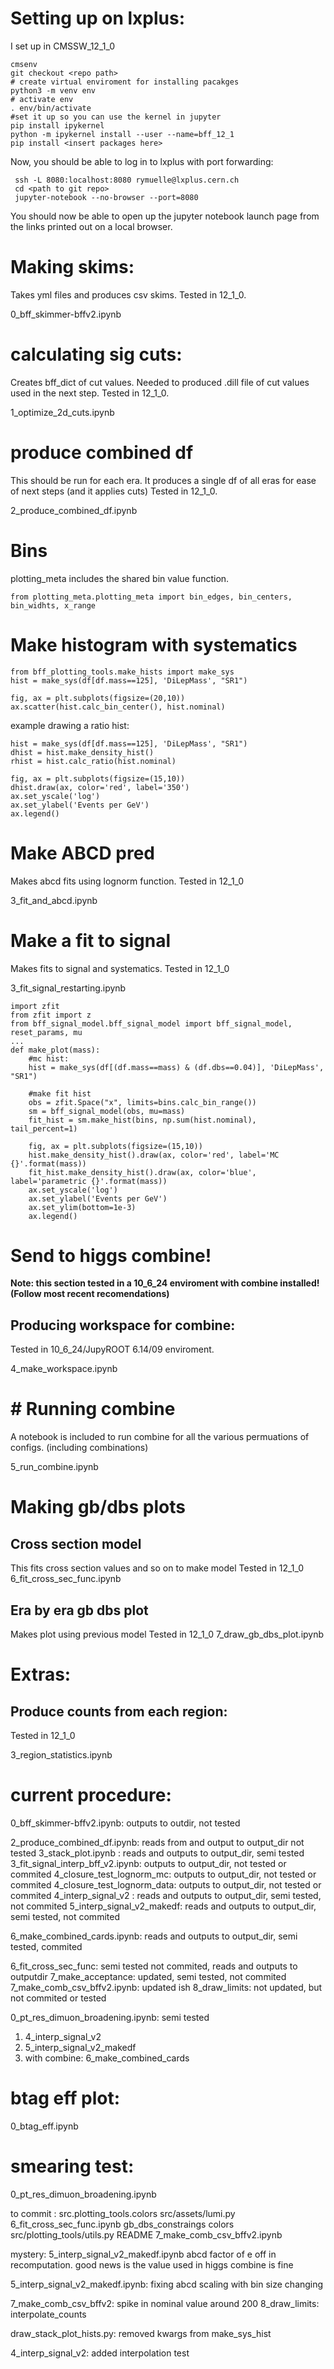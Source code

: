 # Setting up on lxplus:

I set up in CMSSW_12_1_0

```
cmsenv
git checkout <repo path>
# create virtual enviroment for installing pacakges
python3 -m venv env
# activate env
. env/bin/activate
#set it up so you can use the kernel in jupyter
pip install ipykernel
python -m ipykernel install --user --name=bff_12_1
pip install <insert packages here>
```

Now, you should be able to log in to lxplus with port forwarding:
```
 ssh -L 8080:localhost:8080 rymuelle@lxplus.cern.ch
 cd <path to git repo>
 jupyter-notebook --no-browser --port=8080
```

You should now be able to open up the jupyter notebook launch page from the links printed out on a local browser.

# Making skims:
Takes yml files and produces csv skims. Tested in 12_1_0.

0_bff_skimmer-bffv2.ipynb

# calculating sig cuts:
Creates bff_dict of cut values. Needed to produced .dill file of cut values used in the next step. Tested in 12_1_0.

1_optimize_2d_cuts.ipynb

# produce combined df
This should be run for each era. It produces a single df of all eras for ease of next steps (and it applies cuts)
Tested in 12_1_0.

2_produce_combined_df.ipynb

# Bins 

plotting_meta includes the shared bin value function.

```
from plotting_meta.plotting_meta import bin_edges, bin_centers, bin_widhts, x_range
```

# Make histogram with systematics

```
from bff_plotting_tools.make_hists import make_sys
hist = make_sys(df[df.mass==125], 'DiLepMass', "SR1")

fig, ax = plt.subplots(figsize=(20,10))
ax.scatter(hist.calc_bin_center(), hist.nominal)
```


example drawing a ratio hist:

```
hist = make_sys(df[df.mass==125], 'DiLepMass', "SR1")
dhist = hist.make_density_hist()
rhist = hist.calc_ratio(hist.nominal)

fig, ax = plt.subplots(figsize=(15,10))
dhist.draw(ax, color='red', label='350')
ax.set_yscale('log')
ax.set_ylabel('Events per GeV')
ax.legend()
```

# Make ABCD pred
Makes abcd fits using lognorm function. 
Tested in 12_1_0

3_fit_and_abcd.ipynb

# Make a fit to signal
Makes fits to signal and systematics.
Tested in 12_1_0

3_fit_signal_restarting.ipynb

```
import zfit
from zfit import z
from bff_signal_model.bff_signal_model import bff_signal_model, reset_params, mu
...
def make_plot(mass):
    #mc hist:
    hist = make_sys(df[(df.mass==mass) & (df.dbs==0.04)], 'DiLepMass', "SR1")
    
    #make fit hist
    obs = zfit.Space("x", limits=bins.calc_bin_range())
    sm = bff_signal_model(obs, mu=mass)
    fit_hist = sm.make_hist(bins, np.sum(hist.nominal), tail_percent=1)
    
    fig, ax = plt.subplots(figsize=(15,10))
    hist.make_density_hist().draw(ax, color='red', label='MC {}'.format(mass))
    fit_hist.make_density_hist().draw(ax, color='blue', label='parametric {}'.format(mass))
    ax.set_yscale('log')
    ax.set_ylabel('Events per GeV')
    ax.set_ylim(bottom=1e-3)
    ax.legend()
```

# Send to higgs combine!

**Note: this section tested in a 10_6_24 enviroment with combine installed! (Follow most recent recomendations)**

## Producing workspace for combine:

Tested in 10_6_24/JupyROOT 6.14/09 enviroment.

4_make_workspace.ipynb


# # Running combine

A notebook is included to run combine for all the various permuations of configs. (including combinations)

5_run_combine.ipynb


# Making gb/dbs plots

## Cross section model
This fits cross section values and so on to make model 
Tested in 12_1_0
6_fit_cross_sec_func.ipynb

## Era by era gb dbs plot
Makes plot using previous model
Tested in 12_1_0
7_draw_gb_dbs_plot.ipynb



# Extras:

## Produce counts from each region:
Tested in 12_1_0

3_region_statistics.ipynb



# current procedure:

0_bff_skimmer-bffv2.ipynb: outputs to outdir, not tested 

2_produce_combined_df.ipynb: reads from and output to output_dir not tested
3_stack_plot.ipynb : reads and outputs to output_dir, semi tested
3_fit_signal_interp_bff_v2.ipynb: outputs to output_dir, not tested or commited
4_closure_test_lognorm_mc: outputs to output_dir, not tested or commited
4_closure_test_lognorm_data: outputs to output_dir, not tested or commited
4_interp_signal_v2 : reads and outputs to output_dir, semi tested, not commited
5_interp_signal_v2_makedf:  reads and outputs to output_dir, semi tested, not commited


6_make_combined_cards.ipynb: reads and outputs to output_dir, semi tested, commited


6_fit_cross_sec_func: semi tested not commited, reads and outputs to outputdir
7_make_acceptance: updated, semi tested, not commited
7_make_comb_csv_bffv2.ipynb: updated ish
8_draw_limits: not updated, but not commited or tested

0_pt_res_dimuon_broadening.ipynb: semi tested

1. 4_interp_signal_v2
2. 5_interp_signal_v2_makedf
3. with combine: 6_make_combined_cards

# btag eff plot:
0_btag_eff.ipynb

# smearing test:
0_pt_res_dimuon_broadening.ipynb

to commit :
 src.plotting_tools.colors 
 src/assets/lumi.py
6_fit_cross_sec_func.ipynb
gb_dbs_constraings
colors
src/plotting_tools/utils.py
README
7_make_comb_csv_bffv2.ipynb


mystery: 5_interp_signal_v2_makedf.ipynb abcd factor of e off in recomputation. good news is the value used in higgs combine is fine

5_interp_signal_v2_makedf.ipynb: fixing abcd scaling with bin size changing

7_make_comb_csv_bffv2: spike in nominal value around 200
8_draw_limits: interpolate_counts


draw_stack_plot_hists.py: removed kwargs from make_sys_hist

4_interp_signal_v2: added interpolation test
